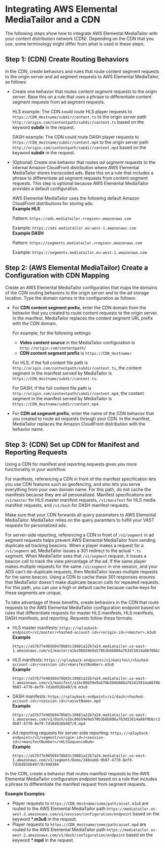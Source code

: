 # Integrating AWS Elemental MediaTailor and a CDN<a name="integrating-cdn-standard"></a>

The following steps show how to integrate AWS Elemental MediaTailor with your content distribution network \(CDN\)\. Depending on the CDN that you use, some terminology might differ from what is used in these steps\.

## Step 1: \(CDN\) Create Routing Behaviors<a name="integrating-cdn-standard-cdn-routing"></a>

In the CDN, create behaviors and rules that route content segment requests to the origin server and ad segment requests to AWS Elemental MediaTailor, as follows:
+ Create one behavior that routes *content segment* requests to the *origin server*\. Base this on a rule that uses a phrase to differentiate content segment requests from ad segment requests\.

  HLS example: The CDN could route HLS player requests to `https://CDN_Hostname/subdir/content.ts` to the origin server path `http://origin.com/contentpath/subdir/content.ts` based on the keyword **subdir** in the request\. 

  DASH example: The CDN could route DASH player requests to `https://CDN_Hostname/subdir/content.mp4` to the origin server path `http://origin.com/contentpath/subdir/content.mp4` based on the keyword **subdir** in the request\. 
+ \(Optional\) Create one behavior that routes *ad segment* requests to the internal Amazon CloudFront distribution where AWS Elemental MediaTailor stores transcoded ads\. Base this on a rule that includes a phrase to differentiate ad segment requests from content segment requests\. This step is optional because AWS Elemental MediaTailor provides a default configuration\.

  AWS Elemental MediaTailor uses the following default Amazon CloudFront distributions for storing ads:  
**Example HLS**  

  Pattern: `https://ads.mediatailor.<region>.amazonaws.com`

  Example: `https://ads.mediatailor.eu-west-1.amazonaws.com`  
**Example DASH**  

  Pattern: `https://segments.mediatailor.<region>.amazonaws.com`

  Example: `https://segments.mediatailor.eu-west-1.amazonaws.com`

## Step 2: \(AWS Elemental MediaTailor\) Create a Configuration with CDN Mapping<a name="integrating-cdn-standard-config"></a>

Create an AWS Elemental MediaTailor configuration that maps the domains of the CDN routing behaviors to the origin server and to the ad storage location\. Type the domain names in the configuration as follows:
+ For **CDN content segment prefix**, enter the CDN domain from the behavior that you created to route content requests to the origin server\. In the manifest, MediaTailor replaces the content segment URL prefix with the CDN domain\.

  For example, for the following settings: 
  + **Video content source** in the MediaTailor configuration is `http://origin.com/contentpath/` 
  + **CDN content segment prefix** is `https://CDN_Hostname/`

  For HLS, if the full content file path is `http://origin.com/contentpath/subdir/content.ts`, the content segment in the manifest served by MediaTailor is `https://CDN_Hostname/subdir/content.ts`\.

  For DASH, if the full content file path is `http://origin.com/contentpath/subdir/content.mp4`, the content segment in the manifest served by MediaTailor is `https://CDN_Hostname/subdir/content.mp4`\.
+ For **CDN ad segment prefix**, enter the name of the CDN behavior that you created to route ad requests through your CDN\. In the manifest, MediaTailor replaces the Amazon CloudFront distribution with the behavior name\.

## Step 3: \(CDN\) Set up CDN for Manifest and Reporting Requests<a name="integrating-cdn-standard-cache"></a>

Using a CDN for manifest and reporting requests gives you more functionality in your workflow\.

For manifests, referencing a CDN in front of the manifest specification lets you use CDN features such as geofencing, and also lets you serve everything from your own domain name\. For this path, do not cache the manifests because they are all personalized\. Manifest specifications are `/v1/master` for HLS master manifest requests, `/v1/manifest` for HLS media manifest requests, and `/v1/dash` for DASH manifest requests\.

Make sure that your CDN forwards all query parameters to AWS Elemental MediaTailor\. MediaTailor relies on the query paramters to fulfill your VAST requests for personalized ads\. 

For server\-side reporting, referencing a CDN in front of `/v1/segment` in ad segment requests helps prevent AWS Elemental MediaTailor from sending duplicate ad tracking beacons\. When a player makes a request for a `/v1/segment` ad, MediaTailor issues a 301 redirect to the actual `*.ts` segment\. When MediaTailor sees that `/v1/segment` request, it issues a beacon call to track the view percentage of the ad\. If the same player makes multiple requests for the same `/v1/segment` in one session, and your ADS can't de\-duplicate requests, then MediaTailor issues multiple requests for the same beacon\. Using a CDN to cache these 301 responses ensures that MediaTailor doesn't make duplicate beacon calls for repeated requests\. For this path, you can use a high or default cache because cache\-keys for these segments are unique\.

To take advantage of these benefits, create behaviors in the CDN that route requests to the AWS Elemental MediaTailor configuration endpoint based on rules that differentiate requests for master HLS manifests, HLS manifests, DASH manifests, and reporting\. Requests follow these formats:
+ HLS master manifests: `https://<playback-endpoint>/v1/master/<hashed-account-id>/<origin-id>/<master>.m3u8`  
**Example**  

  ```
  https://a57b77e98569478b83c10881a22b7a24.mediatailor.us-east-1.amazonaws.com/v1/master/a1bc06b59e9a570b3b6b886a763d15814a86f0bb/Demo/assetId.m3u8
  ```
+ HLS manifests: `https://<playback-endpoint>/v1/manifest/<hashed-account-id>/<session-id>/<manifestNumber>.m3u8`  
**Example**  

  ```
  https://a57b77e98569478b83c10881a22b7a24.mediatailor.us-east-1.amazonaws.com/v1/manifest/a1bc06b59e9a570b3b6b886a763d15814a86f0bb/c240ea66-9b07-4770-8ef9-7d16d916b407/0.m3u8
  ```
+ DASH manifests: `https://<playback-endpoint>/v1/dash/<hashed-account-id>/<session-id>/<assetName>.mpd`  
**Example**  

  ```
  https://a57b77e98569478b83c10881a22b7a24.mediatailor.us-east-1.amazonaws.com/v1/dash/a1bc06b59e9a570b3b6b886a763d15814a86f0bb/c240ea66-9b07-4770-8ef9-7d16d916b407/0.mpd
  ```
+ Ad reporting requests for server\-side reporting: `https://<playback-endpoint>/v1/segment/<origin-id>/<session-id>/<manifestNumber>/<HLSSequenceNum>`  
**Example**  

  ```
  https://a57b77e98569478b83c10881a22b7a24.mediatailor.us-east-1.amazonaws.com/v1/segment/Demo/240ea66-9b07-4770-8ef9-7d16d916b407/0/440384
  ```

In the CDN, create a behavior that routes manifest requests to the AWS Elemental MediaTailor configuration endpoint based on a rule that includes a phrase to differentiate the manifest request from segment requests\.

**Example Examples**  
+ Player requests to `https://CDN_Hostname/some/path/asset.m3u8` are routed to the AWS Elemental MediaTailor path `https://mediatailor.us-west-2.amazonaws.com/v1/session/configuration/endpoint` based on the keyword **\*\.m3u8** in the request\.
+ Player requests to `https://CDN_Hostname/some/path/asset.mpd` are routed to the AWS Elemental MediaTailor path `https://mediatailor.us-west-2.amazonaws.com/v1/dash/configuration/endpoint` based on the keyword **\*\.mpd** in the request\.